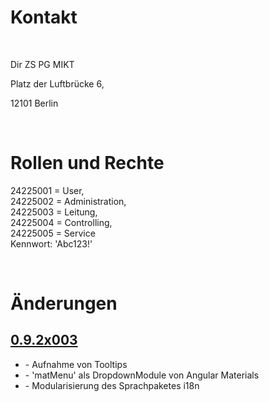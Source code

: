 # Kontakt
&nbsp;

Dir ZS PG MIKT

Platz der Luftbrücke 6,

12101 Berlin

&nbsp;
# Rollen und Rechte
24225001 = User, <br>
24225002 = Administration, <br>
24225003 = Leitung, <br>
24225004 = Controlling, <br>
24225005 = Service <br>
Kennwort: 'Abc123!'

&nbsp;
# Änderungen

## <u>0.9.2x003</u>
<ul>
    <li>- Aufnahme von Tooltips</li>
    <li>- 'matMenu' als DropdownModule von Angular Materials</li>
    <li>- Modularisierung des Sprachpaketes i18n</li>
</ul>
&nbsp;